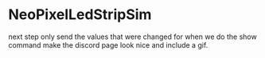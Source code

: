 # NeoPixelLedStripSim

next step
only send the values that were changed for when we do the show command
make the discord page look nice and include a gif.